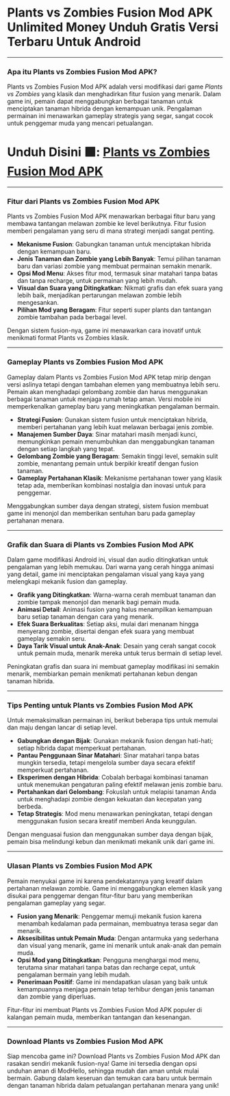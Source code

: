 # Plants vs Zombies Fusion Mod APK Unlimited Money Unduh Gratis Versi Terbaru Untuk Android

---

### **Apa itu Plants vs Zombies Fusion Mod APK?**

Plants vs Zombies Fusion Mod APK adalah versi modifikasi dari game *Plants vs Zombies* yang klasik dan menghadirkan fitur fusion yang menarik. Dalam game ini, pemain dapat menggabungkan berbagai tanaman untuk menciptakan tanaman hibrida dengan kemampuan unik. Pengalaman permainan ini menawarkan gameplay strategis yang segar, sangat cocok untuk penggemar muda yang mencari petualangan.


# Unduh Disini 🟩: [Plants vs Zombies Fusion Mod APK](https://modhello.com/pvz-fusion/)
---

### **Fitur dari Plants vs Zombies Fusion Mod APK**

Plants vs Zombies Fusion Mod APK menawarkan berbagai fitur baru yang membawa tantangan melawan zombie ke level berikutnya. Fitur fusion memberi pengalaman yang seru di mana strategi menjadi sangat penting.

- **Mekanisme Fusion**: Gabungkan tanaman untuk menciptakan hibrida dengan kemampuan baru.
- **Jenis Tanaman dan Zombie yang Lebih Banyak**: Temui pilihan tanaman baru dan variasi zombie yang membuat permainan semakin menarik.
- **Opsi Mod Menu**: Akses fitur mod, termasuk sinar matahari tanpa batas dan tanpa recharge, untuk permainan yang lebih mudah.
- **Visual dan Suara yang Ditingkatkan**: Nikmati grafis dan efek suara yang lebih baik, menjadikan pertarungan melawan zombie lebih mengesankan.
- **Pilihan Mod yang Beragam**: Fitur seperti super plants dan tantangan zombie tambahan pada berbagai level.

Dengan sistem fusion-nya, game ini menawarkan cara inovatif untuk menikmati format Plants vs Zombies klasik.

---

### **Gameplay Plants vs Zombies Fusion Mod APK**

Gameplay dalam Plants vs Zombies Fusion Mod APK tetap mirip dengan versi aslinya tetapi dengan tambahan elemen yang membuatnya lebih seru. Pemain akan menghadapi gelombang zombie dan harus menggunakan berbagai tanaman untuk menjaga rumah tetap aman. Versi mobile ini memperkenalkan gameplay baru yang meningkatkan pengalaman bermain.

- **Strategi Fusion**: Gunakan sistem fusion untuk menciptakan hibrida, memberi pertahanan yang lebih kuat melawan berbagai jenis zombie.
- **Manajemen Sumber Daya**: Sinar matahari masih menjadi kunci, memungkinkan pemain menumbuhkan dan menggabungkan tanaman dengan setiap langkah yang tepat.
- **Gelombang Zombie yang Beragam**: Semakin tinggi level, semakin sulit zombie, menantang pemain untuk berpikir kreatif dengan fusion tanaman.
- **Gameplay Pertahanan Klasik**: Mekanisme pertahanan tower yang klasik tetap ada, memberikan kombinasi nostalgia dan inovasi untuk para penggemar.

Menggabungkan sumber daya dengan strategi, sistem fusion membuat game ini menonjol dan memberikan sentuhan baru pada gameplay pertahanan menara.

---

### **Grafik dan Suara di Plants vs Zombies Fusion Mod APK**

Dalam game modifikasi Android ini, visual dan audio ditingkatkan untuk pengalaman yang lebih memukau. Dari warna yang cerah hingga animasi yang detail, game ini menciptakan pengalaman visual yang kaya yang melengkapi mekanik fusion dan gameplay.

- **Grafik yang Ditingkatkan**: Warna-warna cerah membuat tanaman dan zombie tampak menonjol dan menarik bagi pemain muda.
- **Animasi Detail**: Animasi fusion yang halus menampilkan kemampuan baru setiap tanaman dengan cara yang menarik.
- **Efek Suara Berkualitas**: Setiap aksi, mulai dari menanam hingga menyerang zombie, disertai dengan efek suara yang membuat gameplay semakin seru.
- **Daya Tarik Visual untuk Anak-Anak**: Desain yang cerah sangat cocok untuk pemain muda, menarik mereka untuk terus bermain di setiap level.

Peningkatan grafis dan suara ini membuat gameplay modifikasi ini semakin menarik, membiarkan pemain menikmati pertahanan kebun dengan tanaman hibrida.

---

### **Tips Penting untuk Plants vs Zombies Fusion Mod APK**

Untuk memaksimalkan permainan ini, berikut beberapa tips untuk memulai dan maju dengan lancar di setiap level.

- **Gabungkan dengan Bijak**: Gunakan mekanik fusion dengan hati-hati; setiap hibrida dapat memperkuat pertahanan.
- **Pantau Penggunaan Sinar Matahari**: Sinar matahari tanpa batas mungkin tersedia, tetapi mengelola sumber daya secara efektif memperkuat pertahanan.
- **Eksperimen dengan Hibrida**: Cobalah berbagai kombinasi tanaman untuk menemukan pengaturan paling efektif melawan jenis zombie baru.
- **Pertahankan dari Gelombang**: Fokuslah untuk melapisi tanaman Anda untuk menghadapi zombie dengan kekuatan dan kecepatan yang berbeda.
- **Tetap Strategis**: Mod menu menawarkan peningkatan, tetapi dengan menggunakan fusion secara kreatif memberi Anda keunggulan.

Dengan menguasai fusion dan menggunakan sumber daya dengan bijak, pemain bisa melindungi kebun dan menikmati mekanik unik dari game ini.

---

### **Ulasan Plants vs Zombies Fusion Mod APK**

Pemain menyukai game ini karena pendekatannya yang kreatif dalam pertahanan melawan zombie. Game ini menggabungkan elemen klasik yang disukai para penggemar dengan fitur-fitur baru yang memberikan pengalaman gameplay yang segar.

- **Fusion yang Menarik**: Penggemar memuji mekanik fusion karena menambah kedalaman pada permainan, membuatnya terasa segar dan menarik.
- **Aksesibilitas untuk Pemain Muda**: Dengan antarmuka yang sederhana dan visual yang menarik, game ini menarik untuk anak-anak dan pemain muda.
- **Opsi Mod yang Ditingkatkan**: Pengguna menghargai mod menu, terutama sinar matahari tanpa batas dan recharge cepat, untuk pengalaman bermain yang lebih mudah.
- **Penerimaan Positif**: Game ini mendapatkan ulasan yang baik untuk kemampuannya menjaga pemain tetap terhibur dengan jenis tanaman dan zombie yang diperluas.

Fitur-fitur ini membuat Plants vs Zombies Fusion Mod APK populer di kalangan pemain muda, memberikan tantangan dan kesenangan.

---

### **Download Plants vs Zombies Fusion Mod APK**

Siap mencoba game ini? Download Plants vs Zombies Fusion Mod APK dan rasakan sendiri mekanik fusion-nya! Game ini tersedia dengan opsi unduhan aman di ModHello, sehingga mudah dan aman untuk mulai bermain. Gabung dalam keseruan dan temukan cara baru untuk bermain dengan tanaman hibrida dalam petualangan pertahanan menara yang unik!
